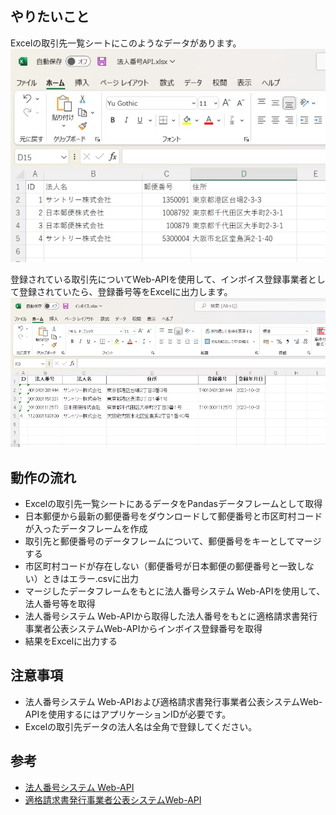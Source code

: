 ## やりたいこと
Excelの取引先一覧シートにこのようなデータがあります。
![company](img/company.png)  

登録されている取引先についてWeb-APIを使用して、インボイス登録事業者として登録されていたら、登録番号等をExcelに出力します。
![invoice](img/invoice.png)  

## 動作の流れ
* Excelの取引先一覧シートにあるデータをPandasデータフレームとして取得
* 日本郵便から最新の郵便番号をダウンロードして郵便番号と市区町村コードが入ったデータフレームを作成
* 取引先と郵便番号のデータフレームについて、郵便番号をキーとしてマージする
* 市区町村コードが存在しない（郵便番号が日本郵便の郵便番号と一致しない）ときはエラー.csvに出力
* マージしたデータフレームをもとに法人番号システム Web-APIを使用して、法人番号等を取得
* 法人番号システム Web-APIから取得した法人番号をもとに適格請求書発行事業者公表システムWeb-APIからインボイス登録番号を取得
* 結果をExcelに出力する

## 注意事項
* 法人番号システム Web-APIおよび適格請求書発行事業者公表システムWeb-APIを使用するにはアプリケーションIDが必要です。
* Excelの取引先データの法人名は全角で登録してください。

## 参考
* [法人番号システム Web-API](https://www.houjin-bangou.nta.go.jp/webapi/)
* [適格請求書発行事業者公表システムWeb-API](https://www.invoice-kohyo.nta.go.jp/)
